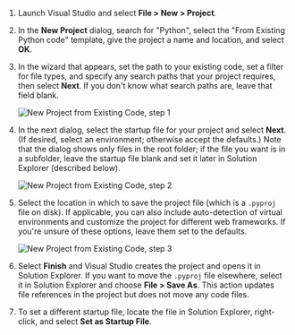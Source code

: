 1. Launch Visual Studio and select **File > New > Project**.

1. In the **New Project** dialog, search for "Python", select the "From Existing Python code" template, give the project a name and location, and select **OK**.

1. In the wizard that appears, set the path to your existing code, set a filter for file types, and specify any search paths that your project requires, then select **Next**. If you don't know what search paths are, leave that field blank.

    ![New Project from Existing Code, step 1](../media/projects-from-existing-1.png)

1. In the next dialog, select the startup file for your project and select **Next**. (If desired, select an environment; otherwise accept the defaults.) Note that the dialog shows only files in the root folder; if the file you want is in a subfolder, leave the startup file blank and set it later in Solution Explorer (described below).

    ![New Project from Existing Code, step 2](../media/projects-from-existing-2.png)

1. Select the location in which to save the project file (which is a `.pyproj` file on disk). If applicable, you can also include auto-detection of virtual environments and customize the project for different web frameworks. If you're unsure of these options, leave them set to the defaults.

    ![New Project from Existing Code, step 3](../media/projects-from-existing-3.png)

1. Select **Finish** and Visual Studio creates the project and opens it in Solution Explorer. If you want to move the `.pyproj` file elsewhere, select it in Solution Explorer and choose **File > Save As**. This action updates file references in the project but does not move any code files.

1. To set a different startup file, locate the file in Solution Explorer, right-click, and select **Set as Startup File**.